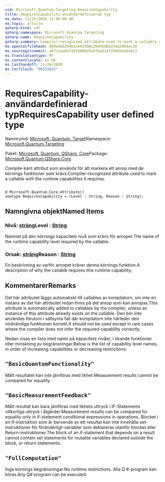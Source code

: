 ```yaml
---
uid: Microsoft.Quantum.Targeting.RequiresCapability
title: RequiresCapability-användardefinierad typ
ms.date: 11/25/2020 12:00:00 AM
ms.topic: article
qsharp.kind: udt
qsharp.namespace: Microsoft.Quantum.Targeting
qsharp.name: RequiresCapability
qsharp.summary: Compiler-recognized attribute used to mark a callable with the runtime capabilities it requires.
ms.openlocfilehash: 0d9e4eb294b3ce91058c204d5dba37ea29b4ac28
ms.sourcegitcommit: a87c1aa8e7453360025e47ba614f25b02ea84ec3
ms.translationtype: MT
ms.contentlocale: sv-SE
ms.lasthandoff: 11/26/2020
ms.locfileid: "96231015"
---
```

# <a name="requirescapability-user-defined-type"></a><span data-ttu-id="949c9-102">RequiresCapability-användardefinierad typ</span><span class="sxs-lookup"><span data-stu-id="949c9-102">RequiresCapability user defined type</span></span>

<span data-ttu-id="949c9-103">Namnrymd: [Microsoft. Quantum. Target](xref:Microsoft.Quantum.Targeting)</span><span class="sxs-lookup"><span data-stu-id="949c9-103">Namespace: [Microsoft.Quantum.Targeting](xref:Microsoft.Quantum.Targeting)</span></span>

<span data-ttu-id="949c9-104">Paket: [Microsoft. Quantum. QSharp. Core](https://nuget.org/packages/Microsoft.Quantum.QSharp.Core)</span><span class="sxs-lookup"><span data-stu-id="949c9-104">Package: [Microsoft.Quantum.QSharp.Core](https://nuget.org/packages/Microsoft.Quantum.QSharp.Core)</span></span>


<span data-ttu-id="949c9-105">Compile-känt attribut som används för att markera ett anrop med de körnings funktioner som krävs.</span><span class="sxs-lookup"><span data-stu-id="949c9-105">Compiler-recognized attribute used to mark a callable with the runtime capabilities it requires.</span></span>

```qsharp

@ Microsoft.Quantum.Core.Attribute()
newtype RequiresCapability = (Level : String, Reason : String);
```



## <a name="named-items"></a><span data-ttu-id="949c9-106">Namngivna objekt</span><span class="sxs-lookup"><span data-stu-id="949c9-106">Named Items</span></span>

### <a name="level--string"></a><span data-ttu-id="949c9-107">Nivå: [sträng](xref:microsoft.quantum.lang-ref.string)</span><span class="sxs-lookup"><span data-stu-id="949c9-107">Level : [String](xref:microsoft.quantum.lang-ref.string)</span></span>

<span data-ttu-id="949c9-108">Namnet på den körnings kapacitets nivå som krävs för anropet.</span><span class="sxs-lookup"><span data-stu-id="949c9-108">The name of the runtime capability level required by the callable.</span></span>
### <a name="reason--string"></a><span data-ttu-id="949c9-109">Orsak: [sträng](xref:microsoft.quantum.lang-ref.string)</span><span class="sxs-lookup"><span data-stu-id="949c9-109">Reason : [String](xref:microsoft.quantum.lang-ref.string)</span></span>

<span data-ttu-id="949c9-110">En beskrivning av varför anropet kräver denna körnings funktion.</span><span class="sxs-lookup"><span data-stu-id="949c9-110">A description of why the callable requires this runtime capability.</span></span>

## <a name="remarks"></a><span data-ttu-id="949c9-111">Kommentarer</span><span class="sxs-lookup"><span data-stu-id="949c9-111">Remarks</span></span>

<span data-ttu-id="949c9-112">Det här attributet läggs automatiskt till callables av kompilatorn, om inte en instans av det här attributet redan finns på det anrop som kan anropas.</span><span class="sxs-lookup"><span data-stu-id="949c9-112">This attribute is automatically added to callables by the compiler, unless an instance of this attribute already exists on the callable.</span></span> <span data-ttu-id="949c9-113">Den bör inte användas förutom i sällsynta fall där kompilatorn inte härleder den nödvändiga funktionen korrekt.</span><span class="sxs-lookup"><span data-stu-id="949c9-113">It should not be used except in rare cases where the compiler does not infer the required capability correctly.</span></span>

<span data-ttu-id="949c9-114">Nedan visas en lista med namn på kapacitets nivåer, i ökande funktioner eller minskning av begränsningar:</span><span class="sxs-lookup"><span data-stu-id="949c9-114">Below is the list of capability level names, in order of increasing capabilities or decreasing restrictions:</span></span>

## `"BasicQuantumFunctionality"`

<span data-ttu-id="949c9-115">Mått resultatet kan inte jämföras med likhet.</span><span class="sxs-lookup"><span data-stu-id="949c9-115">Measurement results cannot be compared for equality.</span></span>

## `"BasicMeasurementFeedback"`

<span data-ttu-id="949c9-116">Mått resultat kan bara jämföras med likhets uttryck i IF-Statements villkorliga uttryck i åtgärder.</span><span class="sxs-lookup"><span data-stu-id="949c9-116">Measurement results can be compared for equality only in if-statement conditional expressions in operations.</span></span> <span data-ttu-id="949c9-117">Blocket i en If-instruktion som är beroende av ett resultat kan inte innehålla set-instruktioner för föränderligt-variabler som deklareras utanför blocket eller Return-instruktioner.</span><span class="sxs-lookup"><span data-stu-id="949c9-117">The block of an if-statement that depends on a result cannot contain set statements for mutable variables declared outside the block, or return statements.</span></span>

## `"FullComputation"`

<span data-ttu-id="949c9-118">Inga körnings begränsningar.</span><span class="sxs-lookup"><span data-stu-id="949c9-118">No runtime restrictions.</span></span> <span data-ttu-id="949c9-119">Alla Q #-program kan köras.</span><span class="sxs-lookup"><span data-stu-id="949c9-119">Any Q# program can be executed.</span></span>